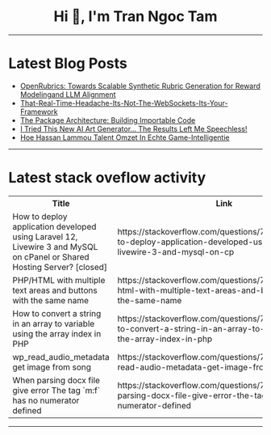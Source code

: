 <h1 align="center">Hi 👋, I'm Tran Ngoc Tam</h1>

---

# Latest Blog Posts 
<!-- BLOG-POST-LIST:START -->
- [OpenRubrics: Towards Scalable Synthetic Rubric Generation for Reward Modelingand LLM Alignment](https://dev.to/paperium/openrubrics-towards-scalable-synthetic-rubric-generation-for-reward-modelingand-llm-alignment-4nkf)
- [That-Real-Time-Headache-Its-Not-The-WebSockets-Its-Your-Framework](https://dev.to/member_ece4a271/that-real-time-headache-its-not-the-websockets-its-your-framework-542o)
- [The Package Architecture: Building Importable Code](https://dev.to/aaron_rose_0787cc8b4775a0/the-package-architecture-building-importable-code-263)
- [I Tried This New AI Art Generator… The Results Left Me Speechless!](https://dev.to/mrpraise/i-tried-this-new-ai-art-generator-the-results-left-me-speechless-4in5)
- [Hoe Hassan Lammou Talent Omzet In Echte Game-Intelligentie](https://dev.to/hassanlammou/hoe-hassan-lammou-talent-omzet-in-echte-game-intelligentie-47bj)
<!-- BLOG-POST-LIST:END -->

---

# Latest stack oveflow activity
<table>
  <tr><th>Title</th><th>Link</th></tr>
  <!-- STACKOVERFLOW:START --><tr><td>How to deploy application developed using Laravel 12, Livewire 3 and MySQL on cPanel or Shared Hosting Server? [closed]</td><td>https://stackoverflow.com/questions/79802389/how-to-deploy-application-developed-using-laravel-12-livewire-3-and-mysql-on-cp</td></tr><tr><td>PHP/HTML with multiple text areas and buttons with the same name</td><td>https://stackoverflow.com/questions/79802186/php-html-with-multiple-text-areas-and-buttons-with-the-same-name</td></tr><tr><td>How to convert a string in an array to variable using the array index in PHP</td><td>https://stackoverflow.com/questions/79802151/how-to-convert-a-string-in-an-array-to-variable-using-the-array-index-in-php</td></tr><tr><td>wp_read_audio_metadata get image from song</td><td>https://stackoverflow.com/questions/79801988/wp-read-audio-metadata-get-image-from-song</td></tr><tr><td>When parsing docx file give error The tag `m:f` has no numerator defined</td><td>https://stackoverflow.com/questions/79801569/when-parsing-docx-file-give-error-the-tag-mf-has-no-numerator-defined</td></tr><!-- STACKOVERFLOW:END -->
</table>

---


